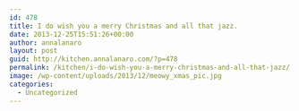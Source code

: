 ```yaml
---
id: 478
title: I do wish you a merry Christmas and all that jazz.
date: 2013-12-25T15:51:26+00:00
author: annalanaro
layout: post
guid: http://kitchen.annalanaro.com/?p=478
permalink: /kitchen/i-do-wish-you-a-merry-christmas-and-all-that-jazz/
image: /wp-content/uploads/2013/12/meowy_xmas_pic.jpg
categories:
  - Uncategorized
---
```

